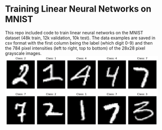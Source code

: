 # Training Linear Neural Networks on MNIST
This repo included code to train linear neural networks on the MNIST dataset (48k train, 12k validation, 10k test). The data examples are saved in csv format with the first column being the label (which digit 0-9) and then the 784 pixel intensities (left to right, top to bottom) of the 28x28 pixel grayscale images.
<img src='media/MNIST_examples.png' alt='MNIST examples'>
